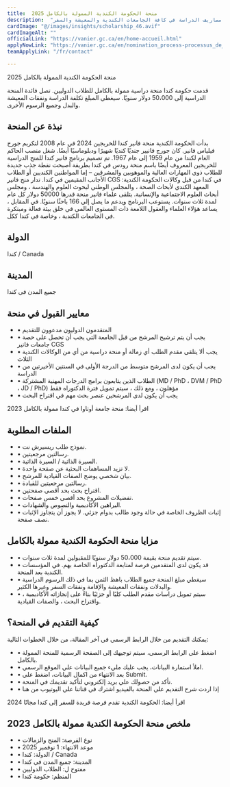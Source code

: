 ```yaml
---
title:  منحة الحكومة الكندية الممولة بالكامل 2025 
description:  "منحة ممولة بالكامل مقدمة من الحكومة الكندية لتمويل كافة مصاريف الدراسة في كافة الجامعات الكندية والمعيشة والسفر." 
cardImage: "@/images/insights/scholarship_46.avif" 
cardImageAlt: "" 
officialLink: "https://vanier.gc.ca/en/home-accueil.html" 
applyNowLink: "https://vanier.gc.ca/en/nomination_process-processus_de_mise_en_candidature.html" 
teamApplyLink: "/fr/contact"

---
```


منحة الحكومة الكندية الممولة بالكامل 2025

قدمت حكومة كندا منحة دراسية ممولة بالكامل للطلاب الدوليين. تصل فائدة المنحة الدراسية إلى 50،000 دولار سنويًا. سيغطي المبلغ تكلفة الدراسة ونفقات المعيشة والبدل وجميع الرسوم الأخرى.

## نبذة عن المنحة

بدأت الحكومة الكندية منحة فانير كندا للخريجين 2024 في عام 2008 لتكريم جورج فيلياس فانير. كان جورج فانيير جنديًا كنديًا شهيرًا ودبلوماسيًا أيضًا. شغل منصب الحاكم العام لكندا من عام 1959 إلى عام 1967. تم تصميم برنامج فانير كندا للمنح الدراسية للخريجين المعروف أيضًا باسم منحة رودس في كندا بطريقة أصبحت نقطة جذب جديدة للطلاب ذوي المهارات العالية والموهوبين والمشرقين – إما المواطنين الكنديين أو الطلاب الأجانب المقيمين في كندا. تدار منح فانير CGS في كندا من قبل وكالات الحكومة الكندية: المعهد الكندي لأبحاث الصحة ، والمجلس الوطني لبحوث العلوم والهندسة ، ومجلس أبحاث العلوم الاجتماعية والإنسانية. يتلقى علماء فانير منحة قدرها 50000 دولار كل عام لمدة ثلاث سنوات. يستوعب البرنامج ويدعم ما يصل إلى 166 باحثًا سنويًا. في المقابل ، يساعد هؤلاء العلماء والعقول اللامعة ذات المستوى العالمي في خلق بيئة فعالة ومبتكرة في الجامعات الكندية ، وخاصة في كندا ككل.

## الدولة

كندا / Canada

## المدينة

جميع المدن في كندا

## معايير القبول في منحة

- • المتقدمون الدوليون مدعوون للتقديم
- • يجب أن يتم ترشيح المرشح من قبل الجامعة التي يجب أن تحصل على حصة جامعات فانير CGS
- • يجب ألا يتلقى مقدم الطلب أي زمالة أو منحة دراسية من أي من الوكالات الكندية الثلاث
- • يجب أن يكون لدى المرشح متوسط من الدرجة الأولى في السنتين الأخيرتين من الدراسة
- • الطلاب الذين يتابعون برامج الدرجات المهنية المشتركة (MD / PhD ، DVM / PhD ، JD / PhD) مؤهلون ، ومع ذلك ، سيتم تمويل فترة الدكتوراه فقط
- • يجب أن يكون لدى المرشحين عنصر بحث مهم في اقتراح البحث

اقرأ أيضا: منحة جامعة أوتاوا في كندا ممولة بالكامل 2023

## الملفات المطلوبة

- • نموذج طلب ريسيرش نت.
- • رسالتين مرجعيتين.
- • السيرة الذاتية / السيرة الذاتية.
- • لا تزيد المساهمات البحثية عن صفحة واحدة.
- • بيان شخصي يوضح الصفات القيادية للمرشح.
- • رسالتين مرجعيتين للقيادة.
- • اقتراح بحث بحد أقصى صفحتين.
- • تفضيلات المشروع بحد أقصى خمس صفحات.
- • البراهين الأكاديمية والنصوص والشهادات.
- • إثبات الظروف الخاصة في حالة وجود طالب بدوام جزئي. لا يجوز أن يتجاوز الإثبات نصف صفحة.

## مزايا منحة الحكومة الكندية ممولة بالكامل

- • سيتم تقديم منحة بقيمة 50،000 دولار سنويًا للمقبولين لمدة ثلاث سنوات.
- • قد يكون لدى المتقدمين فرصة لمتابعة الدكتوراه الخاصة بهم. في المؤسسات الكندية بعد المنحة.
- • سيغطي مبلغ المنحة جميع الطلاب باهظ الثمن بما في ذلك الرسوم الدراسية والبدلات ونفقات المعيشة والإقامة ونفقات السفر وغيرها الكثير.
- • سيتم تمويل دراسات مقدم الطلب كليًا أو جزئيًا بناءً على إنجازاته الأكاديمية ، واقتراح البحث ، والصفات القيادية.

## كيفية التقديم في المنحة؟

يمكنك التقديم من خلال الرابط الرسمي في آخر المقالة، من خلال الخطوات التالية:

- • اضغط علي الرابط الرسمي، سيتم توجيهك إلي الصفحة الرسمية للمنحة الممولة بالكامل.
- • املأ استمارة البيانات، يجب عليك مليء جميع البيانات علي الموقع الرسمي.
- • بعد الانتهاء من اكمال البيانات، اضغط علي Submit.
- • تأكد من حصولك علي بريد إلكتروني لتأكيد تقديمك في المنحة.
- • إذا اردت شرح التقديم علي المنحة بالفيديو اشترك في قناتنا علي اليوتيوب من هنا

اقرأ أيضا: الحكومة الكندية تقدم فرصة فريدة للسفر إلى كندا مجانًا 2024

## ملخص منحة الحكومة الكندية ممولة بالكامل 2023

- • نوع الفرصة: المنح والزمالات
- • موعد الانتهاء: 1 نوفمبر 2025
- • الدولة: كندا / Canada
- • المدينة: جميع المدن في كندا
- • مفتوح ل: الطلاب الدوليين
- • المنظم: حكومة كندا


